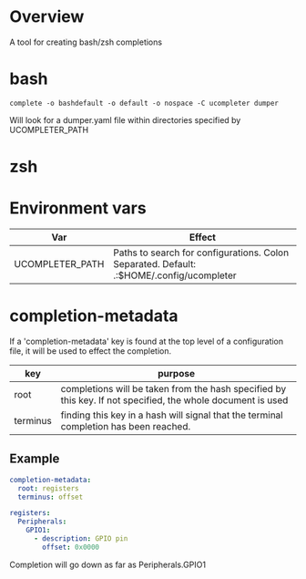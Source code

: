 # Overview

A tool for creating bash/zsh completions

# bash

```
complete -o bashdefault -o default -o nospace -C ucompleter dumper
```

Will look for a dumper.yaml file within directories specified by UCOMPLETER_PATH

# zsh

# Environment vars

|   Var          | Effect                                                                                    |
|----------------|-------------------------------------------------------------------------------------------|
| UCOMPLETER_PATH| Paths to search for configurations.  Colon Separated.  Default: .:$HOME/.config/ucompleter|                                                    

# completion-metadata

If a 'completion-metadata' key is found at the top level of a configuration file, it will be used to effect the completion.

| key      | purpose                                                                                                     |
|----------|-------------------------------------------------------------------------------------------------------------|
| root     | completions will be taken from the hash specified by this key. If not specified, the whole document is used |      
| terminus | finding this key in a hash will signal that the terminal completion has been reached.                       |

## Example

```yaml
completion-metadata:
  root: registers
  terminus: offset

registers:
  Peripherals:
    GPIO1:
      - description: GPIO pin
        offset: 0x0000
```
Completion will go down as far as Peripherals.GPIO1 